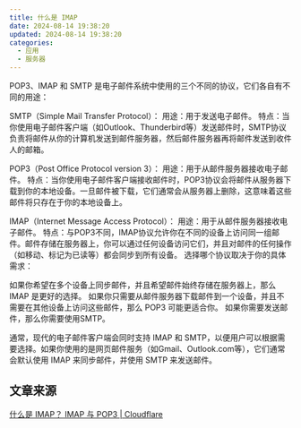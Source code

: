 ```yaml
---
title: 什么是 IMAP
date: 2024-08-14 19:38:20
updated: 2024-08-14 19:38:20
categories:
  - 应用
  - 服务器
---
```


POP3、IMAP 和 SMTP 是电子邮件系统中使用的三个不同的协议，它们各自有不同的用途：

SMTP（Simple Mail Transfer Protocol）：
用途：用于发送电子邮件。
特点：当你使用电子邮件客户端（如Outlook、Thunderbird等）发送邮件时，SMTP协议负责将邮件从你的计算机发送到邮件服务器，然后邮件服务器再将邮件发送到收件人的邮箱。

POP3（Post Office Protocol version 3）：
用途：用于从邮件服务器接收电子邮件。
特点：当你使用电子邮件客户端接收邮件时，POP3协议会将邮件从服务器下载到你的本地设备。一旦邮件被下载，它们通常会从服务器上删除，这意味着这些邮件将只存在于你的本地设备上。

<!-- more -->

IMAP（Internet Message Access Protocol）：
用途：用于从邮件服务器接收电子邮件。
特点：与POP3不同，IMAP协议允许你在不同的设备上访问同一组邮件。邮件存储在服务器上，你可以通过任何设备访问它们，并且对邮件的任何操作（如移动、标记为已读等）都会同步到所有设备。
选择哪个协议取决于你的具体需求：

如果你希望在多个设备上同步邮件，并且希望邮件始终存储在服务器上，那么 IMAP 是更好的选择。
如果你只需要从邮件服务器下载邮件到一个设备，并且不需要在其他设备上访问这些邮件，那么 POP3 可能更适合你。
如果你需要发送邮件，那么你需要使用SMTP。

通常，现代的电子邮件客户端会同时支持 IMAP 和 SMTP，以便用户可以根据需要选择。如果你使用的是网页邮件服务（如Gmail、Outlook.com等），它们通常会默认使用 IMAP 来同步邮件，并使用 SMTP 来发送邮件。

## 文章来源

[什么是 IMAP？ IMAP 与 POP3 | Cloudflare](https://www.cloudflare-cn.com/learning/email-security/what-is-imap/)
